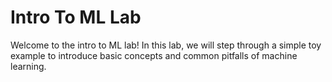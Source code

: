 # Intro To ML Lab
Welcome to the intro to ML lab! In this lab, we will step through a simple toy example to introduce basic concepts and common pitfalls of machine learning.
